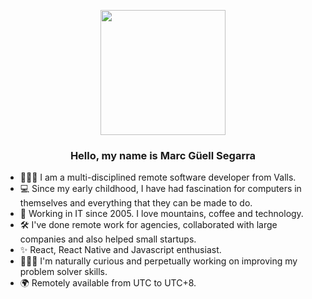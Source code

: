 <!--
**mguellsegarra/mguellsegarra** is a ✨ _special_ ✨ repository because its `README.md` (this file) appears on your GitHub profile.

Here are some ideas to get you started:

- 🔭 I’m currently working on ...
- 🌱 I’m currently learning ...
- 👯 I’m looking to collaborate on ...
- 🤔 I’m looking for help with ...
- 💬 Ask me about ...
- 📫 How to reach me: ...
- 😄 Pronouns: ...
- ⚡ Fun fact: ...
-->
<p align="center" width="300">
   <img align="center" width="200" src="https://ondori.dev/images/logo.svg" />
   <h3 align="center">Hello, my name is Marc Güell Segarra</h3>
</p>

- 👨🏻‍💻  I am a multi-disciplined remote software developer from Valls.
- 💻  Since my early childhood, I have had fascination for computers in themselves and everything that they can be made to do.
- 🌱  Working in IT since 2005. I love mountains, coffee and technology.
- 🛠  I've done remote work for agencies, collaborated with large companies and also helped small startups.
- ✨  React, React Native and Javascript enthusiast.
- 🤹🏻‍♂️  I'm naturally curious and perpetually working on improving my problem solver skills.
- 🌍  Remotely available from UTC to UTC+8.
